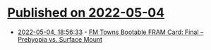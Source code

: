 # [Published on 2022-05-04](index.md)

* [2022-05-04, 18:56:33](https://news.ycombinator.com/item?id=31264429) - [FM Towns Bootable FRAM Card: Final – Prebyopia vs. Surface Mount](http://ysflight.in.coocan.jp/FM/towns/icm/e.html#20220503)
